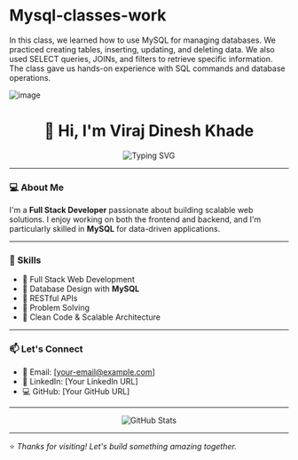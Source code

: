 # Mysql-classes-work
In this class, we learned how to use MySQL for managing databases. We practiced creating tables, inserting, updating, and deleting data. We also used SELECT queries, JOINs, and filters to retrieve specific information. The class gave us hands-on experience with SQL commands and database operations.

![image](https://github.com/user-attachments/assets/3ba7c3ba-3974-4e72-809e-398fdb3b7073)

<h1 align="center">👋 Hi, I'm Viraj Dinesh Khade</h1>

<p align="center">
  <img src="https://readme-typing-svg.herokuapp.com?font=Fira+Code&size=22&duration=2000&pause=1000&color=00BFFF&center=true&vCenter=true&width=600&lines=🚀+Full+Stack+Developer;💡+Building+Real+World+Solutions;🛠️+MySQL+Specialist" alt="Typing SVG" />
</p>

---

### 💻 About Me

I'm a **Full Stack Developer** passionate about building scalable web solutions. I enjoy working on both the frontend and backend, and I'm particularly skilled in **MySQL** for data-driven applications.

---

### 🧠 Skills

- 🔹 Full Stack Web Development  
- 🔹 Database Design with **MySQL**  
- 🔹 RESTful APIs  
- 🔹 Problem Solving  
- 🔹 Clean Code & Scalable Architecture

---

### 📫 Let's Connect

- 📧 Email: [your-email@example.com]  
- 💼 LinkedIn: [Your LinkedIn URL]  
- 💻 GitHub: [Your GitHub URL]

---

<p align="center">
  <img src="https://github-readme-stats.vercel.app/api?username=your-github-username&show_icons=true&theme=radical" alt="GitHub Stats" />
</p>

---

⭐ *Thanks for visiting! Let's build something amazing together.*

